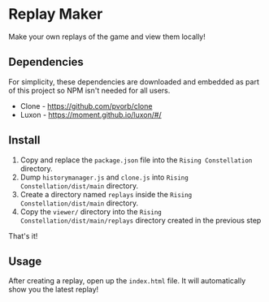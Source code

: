 # Replay Maker
Make your own replays of the game and view them locally!

## Dependencies
For simplicity, these dependencies are downloaded and embedded as part of this project so NPM isn't needed
for all users.

* Clone - https://github.com/pvorb/clone
* Luxon - https://moment.github.io/luxon/#/

## Install
1) Copy and replace the `package.json` file into the `Rising Constellation` directory.
2) Dump `historymanager.js` and `clone.js` into `Rising Constellation/dist/main` directory.
3) Create a directory named `replays` inside the `Rising Constellation/dist/main` directory.
4) Copy the `viewer/` directory into the `Rising Constellation/dist/main/replays` directory created in the previous step

That's it!

## Usage
After creating a replay, open up the `index.html` file. It will automatically show you the latest replay!